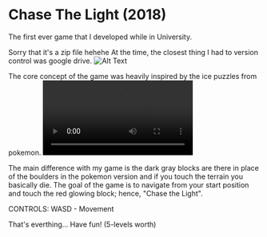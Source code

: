 # Chase The Light (2018)
The first ever game that I developed while in University.

Sorry that it's a zip file hehehe At the time, the closest thing I had to version control was google drive.
![Alt Text](https://drsucre.tumblr.com/image/128739029784)

The core concept of the game was heavily inspired by the ice puzzles from pokemon. 
![Alt Text](https://thumbs.gfycat.com/VariableWatchfulGlassfrog-mobile.mp4)

The main difference with my game is the dark gray blocks are there in place of the boulders in the pokemon version and if you touch the terrain you basically die. The goal of the game is to navigate from your start position and touch the red glowing block; hence, "Chase the Light".

CONTROLS: 
WASD - Movement

That's everthing... Have fun! (5-levels worth)
